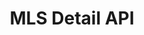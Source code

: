 ---
title: MLS Detail API
excerpt: >-
  Get the Official MLS Listing Data for a specific Property - using a
  "listing_id" or an "address"
api:
  file: mls-apis.json
  operationId: mls-detail-api
deprecated: false
hidden: false
metadata:
  title: ''
  description: ''
  robots: index
next:
  description: ''
---